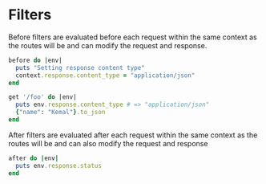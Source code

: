 # Filters

Before filters are evaluated before each request within the same context as the routes will be and can modify the request and response.

```ruby
before do |env|
  puts "Setting response content type"
  context.response.content_type = "application/json"
end

get '/foo' do |env|
  puts env.response.content_type # => "application/json"
  {"name": "Kemal"}.to_json
end
```

After filters are evaluated after each request within the same context as the routes will be and can also modify the request and response

```ruby
after do |env|
  puts env.response.status
end
```
